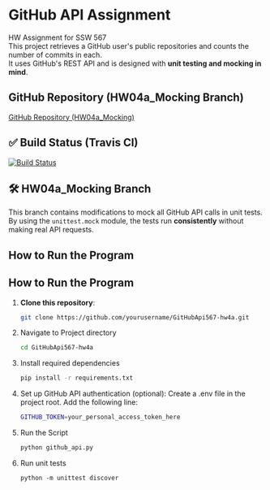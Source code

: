 # GitHub API Assignment

HW Assignment for SSW 567  
This project retrieves a GitHub user's public repositories and counts the number of commits in each.  
It uses GitHub's REST API and is designed with **unit testing and mocking in mind**.

## GitHub Repository (HW04a_Mocking Branch)

[GitHub Repository (HW04a_Mocking)](https://github.com/SpurthiSetty/GitHubApi567-hw4a/tree/HW04a_Mocking)

## ✅ Build Status (Travis CI)

[![Build Status](https://app.travis-ci.com/SpurthiSetty/GitHubApi567-hw4a.svg?token=uUkA27xxGEnZmDyetwdU&branch=HW04a_Mocking)](https://app.travis-ci.com/SpurthiSetty/GitHubApi567-hw4a)

## 🛠 HW04a_Mocking Branch

This branch contains modifications to mock all GitHub API calls in unit tests.  
By using the `unittest.mock` module, the tests run **consistently** without making real API requests.

## How to Run the Program

## How to Run the Program

1. **Clone this repository**:

   ```bash
   git clone https://github.com/yourusername/GitHubApi567-hw4a.git
   ```

2. Navigate to Project directory
   ```bash
   cd GitHubApi567-hw4a
   ```
3. Install required dependencies
   ```bash
   pip install -r requirements.txt
   ```
4. Set up GitHub API authentication (optional):
   Create a .env file in the project root.
   Add the following line:

   ```bash
   GITHUB_TOKEN=your_personal_access_token_here
   ```

5. Run the Script

   ```bash
   python github_api.py
   ```

6. Run unit tests
   ```
   python -m unittest discover
   ```
